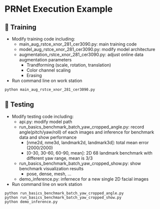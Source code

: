 PRNet Execution Example
===

## :large_orange_diamond: Training
- Modify training code including:
	- main_aug_rstce_xnor_281_cer3090.py: main training code
	- model_aug_rstce_xnor_281_cer3090.py: modify model architecture
	- augmentation_rstce_xnor_281_cer3090.py: adjust online data augmentation parameters
		- Trandforming (scale, rotation, translation)
		- Color channel scaling
		- Erasing
- Run command line on work station
```
python main_aug_rstce_xnor_281_cer3090.py
```


## :large_orange_diamond: Testing
- Modify testing code including:
	- api.py: modify model path
	- run_basics_benchmark_batch_yaw_cropped_angle.py: record angle(pitch/yaw/roll) of each images and inference for benchmark data and show performance
		- [nme2d, nme3d, landmark2d, landmark3d]: total mean error (2000/2000)
		- [0-30, 30-60, 60-90, mean]: 2D 68 landmark benchmark with different yaw range, mean is 3/3 
	- run_basics_benchmark_batch_yaw_cropped_show.py: show benchmark visualization results
		- pose, dense, mesh, ...
	- demo_inference.py: infernece for a new single 2D facial images
- Run command line on work station
```
python run_basics_benchmark_batch_yaw_cropped_angle.py
python run_basics_benchmark_batch_yaw_cropped_show.py
python demo_inference.py
```
